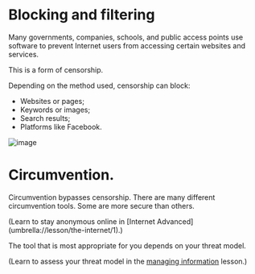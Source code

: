 [Title]: # (How To Circumvent Censorship)
[Order]: # (4)

# Blocking and filtering

Many governments, companies, schools, and public access points use software to prevent Internet users from accessing certain websites and services. 

This is a form of censorship. 

Depending on the method used, censorship can block: 

*	Websites or pages;
*	Keywords or images; 
*	Search results;
*	Platforms like Facebook.  

![image](internetb1.png)

# Circumvention. 

Circumvention bypasses censorship. There are many different circumvention tools. Some are more secure than others.

(Learn to stay anonymous online in [Internet Advanced] (umbrella://lesson/the-internet/1).)

The tool that is most appropriate for you depends on your threat model. 

(Learn to assess your threat model in the [managing information](umbrella://lesson/managing-information) lesson.)  

